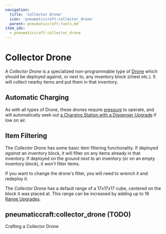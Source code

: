 ```yaml
---
navigation:
  title: 'Collector Drone'
  icon: 'pneumaticcraft:collector_drone'
  parent: pneumaticcraft:tools.md
item_ids:
  - pneumaticcraft:collector_drone
---
```


# Collector Drone

A _Collector Drone_ is a specialized non-programmable type of [Drone](./drone.md) which should be deployed against, or next to, any inventory block (chest etc.). It will collect nearby items and put them in that inventory.

## Automatic Charging

<ItemImage id="pneumaticcraft:charging_station" />

As with all types of Drone, these drones require [pressure](../base_concepts/pressure.md) to operate, and will automatically seek out [a Charging Station with a Dispenser Upgrade](./drone.md#charging) if low on air.

## Item Filtering

The _Collector Drone_ has some basic item filtering functionality. If deployed _against_ an inventory block, it will filter on any items already in that inventory. If deployed on the ground _next to_ an inventory (or on an empty inventory block), it _won't_ filter items.

If you want to change the drone's filter, you will need to wrench it and redeploy it.

The _Collector Drone_ has a default range of a 17x17x17 cube, centered on the block it was placed at. This range can be increased by adding up to 16 [Range Upgrades](../base_concepts/upgrades.md#range).

## pneumaticcraft:collector_drone (TODO)

<GameScene zoom={4}>
  <Entity id="pneumaticcraft:collector_drone" y={-0.3} />
</GameScene>

Crafting a Collector Drone

<Recipe id="pneumaticcraft:collector_drone" />
